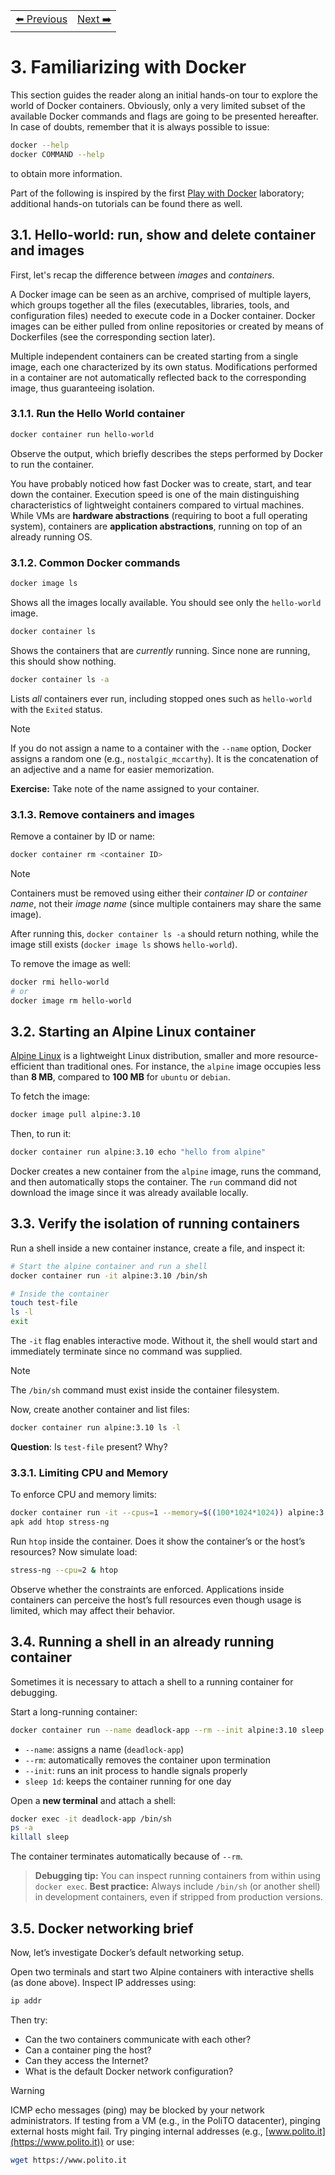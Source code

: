 <table style="width:100%">
  <tr>
    <td align="left"><a href="../1.2/README.md">⬅️ Previous</a></td>
    <td align="right"><a href="../1.4/README.md">Next ➡️</a></td>
  </tr>
</table>

# 3. Familiarizing with Docker

This section guides the reader along an initial hands-on tour to explore the world of Docker containers.
Obviously, only a very limited subset of the available Docker commands and flags are going to be presented hereafter.
In case of doubts, remember that it is always possible to issue:

```bash
docker --help
docker COMMAND --help
```

to obtain more information.

Part of the following is inspired by the first [Play with Docker](https://training.play-with-docker.com/) laboratory; additional hands-on tutorials can be found there as well.

## 3.1. Hello-world: run, show and delete container and images

First, let's recap the difference between *images* and *containers*.

A Docker image can be seen as an archive, comprised of multiple layers, which groups together all the files (executables, libraries, tools, and configuration files) needed to execute code in a Docker container.
Docker images can be either pulled from online repositories or created by means of Dockerfiles (see the corresponding section later).

Multiple independent containers can be created starting from a single image, each one characterized by its own status.
Modifications performed in a container are not automatically reflected back to the corresponding image, thus guaranteeing isolation.

### 3.1.1. Run the Hello World container

```bash
docker container run hello-world
```

Observe the output, which briefly describes the steps performed by Docker to run the container.

You have probably noticed how fast Docker was to create, start, and tear down the container.
Execution speed is one of the main distinguishing characteristics of lightweight containers compared to virtual machines.
While VMs are **hardware abstractions** (requiring to boot a full operating system), containers are **application abstractions**, running on top of an already running OS.

### 3.1.2. Common Docker commands

```bash
docker image ls
```

Shows all the images locally available. You should see only the `hello-world` image.

```bash
docker container ls
```

Shows the containers that are *currently* running.
Since none are running, this should show nothing.

```bash
docker container ls -a
```

Lists *all* containers ever run, including stopped ones such as `hello-world` with the `Exited` status.

> [!NOTE]
> If you do not assign a name to a container with the `--name` option, Docker assigns a random one (e.g., `nostalgic_mccarthy`).
> It is the concatenation of an adjective and a name for easier memorization.

**Exercise:** Take note of the name assigned to your container.

### 3.1.3. Remove containers and images

Remove a container by ID or name:

```bash
docker container rm <container ID>
```

> [!NOTE]
> Containers must be removed using either their *container ID* or *container name*, not their *image name* (since multiple containers may share the same image).

After running this, `docker container ls -a` should return nothing, while the image still exists (`docker image ls` shows `hello-world`).

To remove the image as well:

```bash
docker rmi hello-world
# or
docker image rm hello-world
```

## 3.2. Starting an Alpine Linux container

[Alpine Linux](https://alpinelinux.org/) is a lightweight Linux distribution, smaller and more resource-efficient than traditional ones.
For instance, the `alpine` image occupies less than **8 MB**, compared to **100 MB** for `ubuntu` or `debian`.

To fetch the image:

```bash
docker image pull alpine:3.10
```

Then, to run it:

```bash
docker container run alpine:3.10 echo "hello from alpine"
```

Docker creates a new container from the `alpine` image, runs the command, and then automatically stops the container.
The `run` command did not download the image since it was already available locally.

## 3.3. Verify the isolation of running containers

Run a shell inside a new container instance, create a file, and inspect it:

```bash
# Start the alpine container and run a shell
docker container run -it alpine:3.10 /bin/sh

# Inside the container
touch test-file
ls -l
exit
```

The `-it` flag enables interactive mode.
Without it, the shell would start and immediately terminate since no command was supplied.

> [!NOTE] 
> The `/bin/sh` command must exist inside the container filesystem.

Now, create another container and list files:

```bash
docker container run alpine:3.10 ls -l
```

**Question**: Is `test-file` present? Why?

### 3.3.1. Limiting CPU and Memory

To enforce CPU and memory limits:

```bash
docker container run -it --cpus=1 --memory=$((100*1024*1024)) alpine:3.10 /bin/sh
apk add htop stress-ng
```

Run `htop` inside the container.
Does it show the container’s or the host’s resources?
Now simulate load:

```bash
stress-ng --cpu=2 & htop
```

Observe whether the constraints are enforced.
Applications inside containers can perceive the host’s full resources even though usage is limited, which may affect their behavior.

## 3.4. Running a shell in an already running container

Sometimes it is necessary to attach a shell to a running container for debugging.

Start a long-running container:

```bash
docker container run --name deadlock-app --rm --init alpine:3.10 sleep 1d
```

* `--name`: assigns a name (`deadlock-app`)
* `--rm`: automatically removes the container upon termination
* `--init`: runs an init process to handle signals properly
* `sleep 1d`: keeps the container running for one day

Open a **new terminal** and attach a shell:

```bash
docker exec -it deadlock-app /bin/sh
ps -a
killall sleep
```

The container terminates automatically because of `--rm`.

> **Debugging tip:** You can inspect running containers from within using `docker exec`.
> **Best practice:** Always include `/bin/sh` (or another shell) in development containers, even if stripped from production versions.

## 3.5. Docker networking brief

Now, let’s investigate Docker’s default networking setup.

Open two terminals and start two Alpine containers with interactive shells (as done above).
Inspect IP addresses using:

```bash
ip addr
```

Then try:

* Can the two containers communicate with each other?
* Can a container ping the host?
* Can they access the Internet?
* What is the default Docker network configuration?

> [!WARNING]
> ICMP echo messages (ping) may be blocked by your network administrators.
> If testing from a VM (e.g., in the PoliTO datacenter), pinging external hosts might fail.
> Try pinging internal addresses (e.g., [www.polito.it](https://www.polito.it)) or use:
>
> ```bash
> wget https://www.polito.it
> ```
